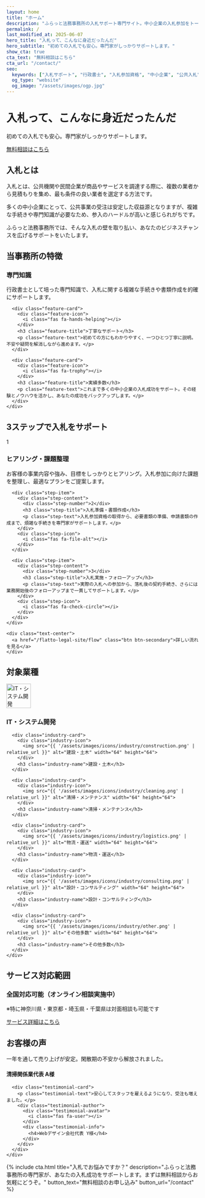 ```yaml
---
layout: home
title: "ホーム"
description: "ふらっと法務事務所の入札サポート専門サイト。中小企業の入札参加をトータルサポートします。"
permalink: /
last_modified_at: 2025-06-07
hero_title: "入札って、こんなに身近だったんだ"
hero_subtitle: "初めての入札でも安心。専門家がしっかりサポートします。"
show_cta: true
cta_text: "無料相談はこちら"
cta_url: "/contact/"
seo:
  keywords: ["入札サポート", "行政書士", "入札参加資格", "中小企業", "公共入札"]
  og_type: "website"
  og_image: "/assets/images/ogp.jpg"
---
```


<div class="hero-section" style="background-image: url('{{ '/assets/images/hero/hero-bg.jpg' | relative_url }}');">
  <div class="container">
    <div class="hero-content">
      <h1 class="hero-title">入札って、こんなに身近だったんだ</h1>
      <p class="hero-subtitle">初めての入札でも安心。専門家がしっかりサポートします。</p>
      <div class="hero-buttons">
        <a href="{{ '/contact' | relative_url }}" class="cta-button"><i class="fas fa-paper-plane"></i> 無料相談はこちら</a>
      </div>
    </div>
  </div>
</div>

<section class="section">
  <div class="container">
    <h2 class="section-title">入札とは</h2>
    <p>入札とは、公共機関や民間企業が商品やサービスを調達する際に、複数の業者から見積もりを集め、最も条件の良い業者を選定する方法です。</p>
    <p>多くの中小企業にとって、公共事業の受注は安定した収益源となりますが、複雑な手続きや専門知識が必要なため、参入のハードルが高いと感じられがちです。</p>
    <p>ふらっと法務事務所では、そんな入札の壁を取り払い、あなたのビジネスチャンスを広げるサポートをいたします。</p>
  </div>
</section>

<section class="section section-alt">
  <div class="container">
    <h2 class="section-title">当事務所の特徴</h2>
    <div class="features-container">
      <div class="feature-card">
        <div class="feature-icon">
          <i class="fas fa-graduation-cap"></i>
        </div>
        <h3 class="feature-title">専門知識</h3>
        <p class="feature-text">行政書士として培った専門知識で、入札に関する複雑な手続きや書類作成を的確にサポートします。</p>
      </div>
      
      <div class="feature-card">
        <div class="feature-icon">
          <i class="fas fa-hands-helping"></i>
        </div>
        <h3 class="feature-title">丁寧なサポート</h3>
        <p class="feature-text">初めての方にもわかりやすく、一つひとつ丁寧に説明。不安や疑問を解消しながら進めます。</p>
      </div>
      
      <div class="feature-card">
        <div class="feature-icon">
          <i class="fas fa-trophy"></i>
        </div>
        <h3 class="feature-title">実績多数</h3>
        <p class="feature-text">これまで多くの中小企業の入札成功をサポート。その経験とノウハウを活かし、あなたの成功をバックアップします。</p>
      </div>
    </div>
  </div>
</section>

<section class="section">
  <div class="container">
    <h2 class="section-title">3ステップで入札をサポート</h2>
    <div class="steps-container">
      <div class="step-item">
        <div class="step-content">
          <div class="step-number">1</div>
          <h3 class="step-title">ヒアリング・課題整理</h3>
          <p class="step-text">お客様の事業内容や強み、目標をしっかりとヒアリング。入札参加に向けた課題を整理し、最適なプランをご提案します。</p>
        </div>
        <div class="step-icon">
          <i class="fas fa-comments"></i>
        </div>
      </div>
      
      <div class="step-item">
        <div class="step-content">
          <div class="step-number">2</div>
          <h3 class="step-title">入札準備・書類作成</h3>
          <p class="step-text">入札参加資格の取得から、必要書類の準備、申請書類の作成まで、煩雑な手続きを専門家がサポートします。</p>
        </div>
        <div class="step-icon">
          <i class="fas fa-file-alt"></i>
        </div>
      </div>
      
      <div class="step-item">
        <div class="step-content">
          <div class="step-number">3</div>
          <h3 class="step-title">入札実施・フォローアップ</h3>
          <p class="step-text">実際の入札への参加から、落札後の契約手続き、さらには業務開始後のフォローアップまで一貫してサポートします。</p>
        </div>
        <div class="step-icon">
          <i class="fas fa-check-circle"></i>
        </div>
      </div>
    </div>
    
    <div class="text-center">
      <a href="/flatto-legal-site/flow" class="btn btn-secondary">詳しい流れを見る</a>
    </div>
  </div>
</section>

<section class="section section-alt">
  <div class="container">
    <h2 class="section-title">対象業種</h2>
    <div class="industries-container">
      <div class="industry-card">
        <div class="industry-icon">
          <img src="{{ '/assets/images/icons/industry/it.png' | relative_url }}" alt="IT・システム開発" width="64" height="64">
        </div>
        <h3 class="industry-name">IT・システム開発</h3>
      </div>
      
      <div class="industry-card">
        <div class="industry-icon">
          <img src="{{ '/assets/images/icons/industry/construction.png' | relative_url }}" alt="建設・土木" width="64" height="64">
        </div>
        <h3 class="industry-name">建設・土木</h3>
      </div>
      
      <div class="industry-card">
        <div class="industry-icon">
          <img src="{{ '/assets/images/icons/industry/cleaning.png' | relative_url }}" alt="清掃・メンテナンス" width="64" height="64">
        </div>
        <h3 class="industry-name">清掃・メンテナンス</h3>
      </div>
      
      <div class="industry-card">
        <div class="industry-icon">
          <img src="{{ '/assets/images/icons/industry/logistics.png' | relative_url }}" alt="物流・運送" width="64" height="64">
        </div>
        <h3 class="industry-name">物流・運送</h3>
      </div>
      
      <div class="industry-card">
        <div class="industry-icon">
          <img src="{{ '/assets/images/icons/industry/consulting.png' | relative_url }}" alt="設計・コンサルティング" width="64" height="64">
        </div>
        <h3 class="industry-name">設計・コンサルティング</h3>
      </div>
      
      <div class="industry-card">
        <div class="industry-icon">
          <img src="{{ '/assets/images/icons/industry/other.png' | relative_url }}" alt="その他多数" width="64" height="64">
        </div>
        <h3 class="industry-name">その他多数</h3>
      </div>
    </div>
  </div>
</section>

<section class="section">
  <div class="container">
    <h2 class="section-title">サービス対応範囲</h2>
    <div class="service-area">
      <h3 class="service-area-title">全国対応可能（オンライン相談実施中）</h3>
      <p class="service-area-note">※特に神奈川県・東京都・埼玉県・千葉県は対面相談も可能です</p>
      <div class="text-center mt-4">
        <a href="/flatto-legal-site/service" class="btn btn-primary">サービス詳細はこちら</a>
      </div>
    </div>
  </div>
</section>

<section class="section section-alt">
  <div class="container">
    <h2 class="section-title">お客様の声</h2>
    <div class="testimonials-container">
      <div class="testimonial-card">
        <p class="testimonial-text">一年を通して売り上げが安定。閑散期の不安から解放されました。</p>
        <div class="testimonial-author">
          <div class="testimonial-avatar">
            <i class="fas fa-user"></i>
          </div>
          <div class="testimonial-info">
            <h4>清掃関係業代表 A様</h4>
          </div>
        </div>
      </div>
      
      <div class="testimonial-card">
        <p class="testimonial-text">安心してスタッフを雇えるようになり、受注も増えました。</p>
        <div class="testimonial-author">
          <div class="testimonial-avatar">
            <i class="fas fa-user"></i>
          </div>
          <div class="testimonial-info">
            <h4>Webデザイン会社代表 Y様</h4>
          </div>
        </div>
      </div>
    </div>
  </div>
</section>

{% include cta.html 
   title="入札でお悩みですか？" 
   description="ふらっと法務事務所の専門家が、あなたの入札成功をサポートします。まずは無料相談からお気軽にどうぞ。" 
   button_text="無料相談のお申し込み" 
   button_url="/contact" 
%}
